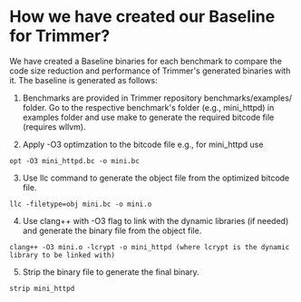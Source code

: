 How we have created our Baseline for Trimmer?
=============================================

We have created a Baseline binaries for each benchmark to compare the code size reduction and performance of Trimmer's generated binaries with it. The baseline is generated as follows:

1. Benchmarks are provided in Trimmer repository benchmarks/examples/ folder. Go to the respective benchmark's folder (e.g., mini_httpd) in examples folder and use make to generate the required bitcode 
   file (requires wllvm).
 
2. Apply -O3 optimzation to the bitcode file e.g., for mini_httpd use
```
opt -O3 mini_httpd.bc -o mini.bc
```

3. Use llc command to generate the object file from the optimized bitcode file.
```
llc -filetype=obj mini.bc -o mini.o
```

4. Use clang++ with -O3 flag to link with the dynamic libraries (if needed) and generate the binary file from the object file.
```
clang++ -O3 mini.o -lcrypt -o mini_httpd (where lcrypt is the dynamic library to be linked with)
```

5. Strip the binary file to generate the final binary.
```
strip mini_httpd
```
